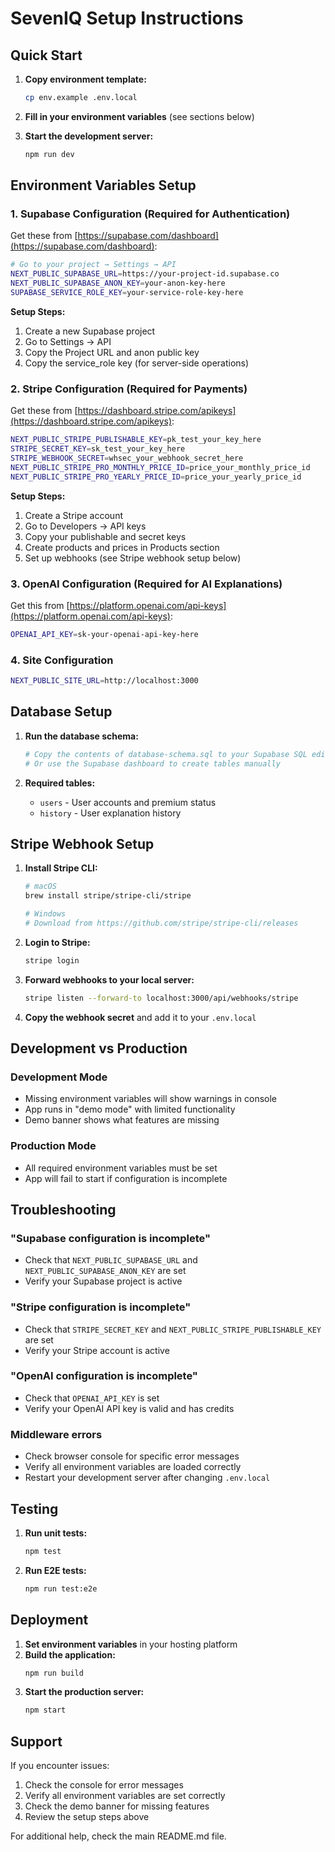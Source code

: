 # SevenIQ Setup Instructions

## Quick Start

1. **Copy environment template:**
   ```bash
   cp env.example .env.local
   ```

2. **Fill in your environment variables** (see sections below)

3. **Start the development server:**
   ```bash
   npm run dev
   ```

## Environment Variables Setup

### 1. Supabase Configuration (Required for Authentication)

Get these from [https://supabase.com/dashboard](https://supabase.com/dashboard):

```bash
# Go to your project → Settings → API
NEXT_PUBLIC_SUPABASE_URL=https://your-project-id.supabase.co
NEXT_PUBLIC_SUPABASE_ANON_KEY=your-anon-key-here
SUPABASE_SERVICE_ROLE_KEY=your-service-role-key-here
```

**Setup Steps:**
1. Create a new Supabase project
2. Go to Settings → API
3. Copy the Project URL and anon public key
4. Copy the service_role key (for server-side operations)

### 2. Stripe Configuration (Required for Payments)

Get these from [https://dashboard.stripe.com/apikeys](https://dashboard.stripe.com/apikeys):

```bash
NEXT_PUBLIC_STRIPE_PUBLISHABLE_KEY=pk_test_your_key_here
STRIPE_SECRET_KEY=sk_test_your_key_here
STRIPE_WEBHOOK_SECRET=whsec_your_webhook_secret_here
NEXT_PUBLIC_STRIPE_PRO_MONTHLY_PRICE_ID=price_your_monthly_price_id
NEXT_PUBLIC_STRIPE_PRO_YEARLY_PRICE_ID=price_your_yearly_price_id
```

**Setup Steps:**
1. Create a Stripe account
2. Go to Developers → API keys
3. Copy your publishable and secret keys
4. Create products and prices in Products section
5. Set up webhooks (see Stripe webhook setup below)

### 3. OpenAI Configuration (Required for AI Explanations)

Get this from [https://platform.openai.com/api-keys](https://platform.openai.com/api-keys):

```bash
OPENAI_API_KEY=sk-your-openai-api-key-here
```

### 4. Site Configuration

```bash
NEXT_PUBLIC_SITE_URL=http://localhost:3000
```

## Database Setup

1. **Run the database schema:**
   ```bash
   # Copy the contents of database-schema.sql to your Supabase SQL editor
   # Or use the Supabase dashboard to create tables manually
   ```

2. **Required tables:**
   - `users` - User accounts and premium status
   - `history` - User explanation history

## Stripe Webhook Setup

1. **Install Stripe CLI:**
   ```bash
   # macOS
   brew install stripe/stripe-cli/stripe
   
   # Windows
   # Download from https://github.com/stripe/stripe-cli/releases
   ```

2. **Login to Stripe:**
   ```bash
   stripe login
   ```

3. **Forward webhooks to your local server:**
   ```bash
   stripe listen --forward-to localhost:3000/api/webhooks/stripe
   ```

4. **Copy the webhook secret** and add it to your `.env.local`

## Development vs Production

### Development Mode
- Missing environment variables will show warnings in console
- App runs in "demo mode" with limited functionality
- Demo banner shows what features are missing

### Production Mode
- All required environment variables must be set
- App will fail to start if configuration is incomplete

## Troubleshooting

### "Supabase configuration is incomplete"
- Check that `NEXT_PUBLIC_SUPABASE_URL` and `NEXT_PUBLIC_SUPABASE_ANON_KEY` are set
- Verify your Supabase project is active

### "Stripe configuration is incomplete"
- Check that `STRIPE_SECRET_KEY` and `NEXT_PUBLIC_STRIPE_PUBLISHABLE_KEY` are set
- Verify your Stripe account is active

### "OpenAI configuration is incomplete"
- Check that `OPENAI_API_KEY` is set
- Verify your OpenAI API key is valid and has credits

### Middleware errors
- Check browser console for specific error messages
- Verify all environment variables are loaded correctly
- Restart your development server after changing `.env.local`

## Testing

1. **Run unit tests:**
   ```bash
   npm test
   ```

2. **Run E2E tests:**
   ```bash
   npm run test:e2e
   ```

## Deployment

1. **Set environment variables** in your hosting platform
2. **Build the application:**
   ```bash
   npm run build
   ```
3. **Start the production server:**
   ```bash
   npm start
   ```

## Support

If you encounter issues:
1. Check the console for error messages
2. Verify all environment variables are set correctly
3. Check the demo banner for missing features
4. Review the setup steps above

For additional help, check the main README.md file.
